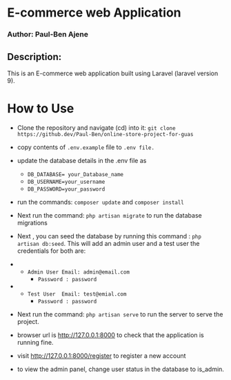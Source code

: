 # E-commerce web Application

### Author: Paul-Ben Ajene

## Description:
This is an E-commerce web application built using Laravel (laravel version 9).

# How to Use
- Clone the repository and navigate (cd) into it: `git clone https://github.dev/Paul-Ben/online-store-project-for-guas`

- copy contents of `.env.example` file to `.env file.`
- update the database details in the .env file as
  - `DB_DATABASE= your_Database_name` 
  - `DB_USERNAME=your_username` 
  - `DB_PASSWORD=your_password`
- run the commands: `composer update` and `composer install`
- Next run the command: `php artisan migrate`  to run the database migrations 
- Next , you can seed the database by running this command : `php artisan db:seed`. This will add an admin user and a test user the credentials for both are:
- - `Admin User Email: admin@email.com`
    - `Password : password`
- - `Test User  Email: test@emial.com`
    - `Password : password`
- Next run the command: `php artisan serve` to run the server to serve the project.
- browser url is http://127.0.0.1:8000 to check that the application is running fine.
- visit http://127.0.0.1:8000/register to register a new account
- to view the admin panel, change user status in the database to is_admin.
